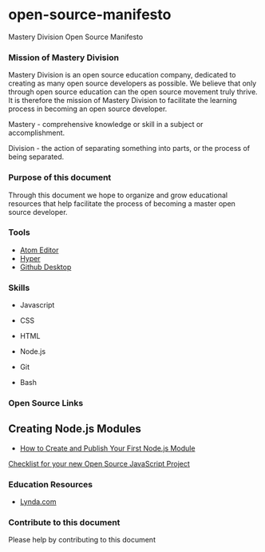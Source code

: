 # open-source-manifesto
Mastery Division Open Source Manifesto

### Mission of Mastery Division
Mastery Division is an open source education company, dedicated to creating as many open source developers as possible. We believe that only through open source education can the open source movement truly thrive. It is therefore the mission of Mastery Division to facilitate the learning process in becoming an open source developer.

Mastery - comprehensive knowledge or skill in a subject or accomplishment.

Division - the action of separating something into parts, or the process of being separated.

### Purpose of this document

Through this document we hope to organize and grow educational resources that help facilitate the process of becoming a master open source developer.

### Tools

* [Atom Editor](https://atom.io/)
* [Hyper](https://hyper.is/)
* [Github Desktop](https://desktop.github.com/)

### Skills

* Javascript
* CSS
* HTML

* Node.js
* Git
* Bash

### Open Source Links

## Creating Node.js Modules
* [How to Create and Publish Your First Node.js Module](https://medium.com/@jdaudier/how-to-create-and-publish-your-first-node-js-module-444e7585b738)

[Checklist for your new Open Source JavaScript Project](https://ericdouglas.github.io/2015/09/27/checklist-for-your-new-open-source-javascript-project/)

### Education Resources

* [Lynda.com](https://www.lynda.com/)


### Contribute to this document

Please help by contributing to this document

